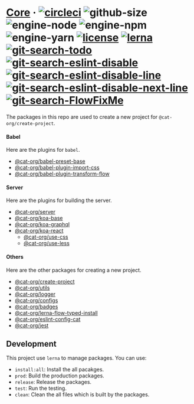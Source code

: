 # [Core][homepage] · <!-- badges.start -->[![circleci][circleci-image]][circleci-link] ![github-size][github-size-image] ![engine-node][engine-node-image] ![engine-npm][engine-npm-image] ![engine-yarn][engine-yarn-image] [![license][license-image]][license-link] [![lerna][lerna-image]][lerna-link] [![git-search-todo][git-search-todo-image]][git-search-todo-link] [![git-search-eslint-disable][git-search-eslint-disable-image]][git-search-eslint-disable-link] [![git-search-eslint-disable-line][git-search-eslint-disable-line-image]][git-search-eslint-disable-line-link] [![git-search-eslint-disable-next-line][git-search-eslint-disable-next-line-image]][git-search-eslint-disable-next-line-link] [![git-search-FlowFixMe][git-search-flowfixme-image]][git-search-flowfixme-link]

[circleci-image]: https://img.shields.io/circleci/project/github/cat-org/core/master.svg
[circleci-link]: https://circleci.com/gh/cat-org/core
[github-size-image]: https://img.shields.io/github/repo-size/cat-org/core.svg
[engine-node-image]: https://img.shields.io/badge/node-%3E=%2010.2.1-green.svg
[engine-npm-image]: https://img.shields.io/badge/npm-%3E=%206.1.0-green.svg
[engine-yarn-image]: https://img.shields.io/badge/yarn-%3E=%201.7.0-green.svg
[license-image]: https://img.shields.io/github/license/cat-org/core.svg
[license-link]: ./LICENSE
[lerna-image]: https://img.shields.io/badge/maintained%20with-lerna-cc00ff.svg
[lerna-link]: https://lernajs.io
[git-search-todo-image]: https://img.shields.io/github/search/cat-org/core/todo
[git-search-todo-link]: https://github.com/cat-org/core/search?q=todo&unscoped_q=todo
[git-search-eslint-disable-image]: https://img.shields.io/github/search/cat-org/core/eslint-disable
[git-search-eslint-disable-link]: https://github.com/cat-org/core/search?q=eslint-disable&unscoped_q=eslint-disable
[git-search-eslint-disable-line-image]: https://img.shields.io/github/search/cat-org/core/eslint-disable-line
[git-search-eslint-disable-line-link]: https://github.com/cat-org/core/search?q=eslint-disable-line&unscoped_q=eslint-disable-line
[git-search-eslint-disable-next-line-image]: https://img.shields.io/github/search/cat-org/core/eslint-disable-next-line
[git-search-eslint-disable-next-line-link]: https://github.com/cat-org/core/search?q=eslint-disable-next-line&unscoped_q=eslint-disable-next-line
[git-search-flowfixme-image]: https://img.shields.io/github/search/cat-org/core/FlowFixMe
[git-search-flowfixme-link]: https://github.com/cat-org/core/search?q=FlowFixMe&unscoped_q=FlowFixMe

<!-- badges.end -->

[homepage]: https://cat-org.github.io/core/

The packages in this repo are used to create a new project for `@cat-org/create-project`.

#### Babel

Here are the plugins for `babel`.

- [@cat-org/babel-preset-base](./babel/babel-preset-base)
- [@cat-org/babel-plugin-import-css](./babel/babel-plugin-import-css)
- [@cat-org/babel-plugin-transform-flow](./babel/babel-plugin-transform-flow)

#### Server

Here are the plugins for building the server.

- [@cat-org/server](./server/server)
- [@cat-org/koa-base](./server/koa-base)
- [@cat-org/koa-graphql](./server/koa-graphql)
- [@cat-org/koa-react](./server/koa-react)
  - [@cat-org/use-css](./server/use-css)
  - [@cat-org/use-less](./server/use-less)

#### Others

Here are the other packages for creating a new project.

- [@cat-org/create-project](./packages/create-project)
- [@cat-org/utils](./packages/utils)
- [@cat-org/logger](./packages/logger)
- [@cat-org/configs](./packages/configs)
- [@cat-org/badges](./packages/badges)
- [@cat-org/lerna-flow-typed-install](./packages/lerna-flow-typed-instal)
- [@cat-org/eslint-config-cat](./packages/eslint-config-cat)
- [@cat-org/jest](./packages/jest)

## Development

This project use `lerna` to manage packages. You can use:

- `install:all`: Install the all pacakges.
- `prod`: Build the production packages.
- `release`: Release the packages.
- `test`: Run the testing.
- `clean`: Clean the all files which is built by the packages.
